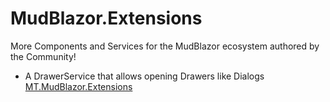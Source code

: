 # MudBlazor.Extensions
More Components and Services for the MudBlazor ecosystem authored by the Community!


- A DrawerService that allows opening Drawers like Dialogs [MT.MudBlazor.Extensions](https://github.com/Medtelligent/MT.MudBlazor.Extensions)
